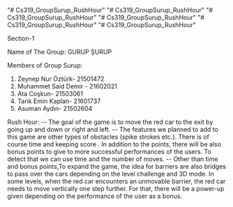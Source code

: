 "# Cs319_GroupSurup_RushHour" 
"# Cs319_GroupSurup_RushHour" 
"# Cs319_GroupSurup_RushHour" 
"# Cs319_GroupSurup_RushHour" 
"# Cs319_GroupSurup_RushHour" 
"# Cs319_GroupSurup_RushHour"

Section-1

Name of The Group: GURUP ŞURUP 

Members of Group Surup:
1. Zeynep Nur Öztürk- 21501472
2. Muhammet Said Demir - 21602021
3. Ata Coşkun- 21503061
4. Tarık Emin Kaplan- 21601737
5. Asuman Aydın- 21502604

Rush Hour:
-- The goal of the game is to move the red car to the exit by going up and down or right and left.
-- The features we planned to add to this game are other types of obstacles (spike strokes etc.). There is of course time and keeping score . In addition to the points, there will be also bonus points to give to more successful performances of the users. To detect that we can use time and the number of moves. 
-- Other than time and bonus points,To expand the game, the idea for barriers are also bridges to pass over the cars depending on the level challenge and 3D mode. In some levels, when the red car encounters an unmovable barrier, the red car needs to move vertically one step further. For that, there will be a power-up given depending on the performance of the user as a bonus.
